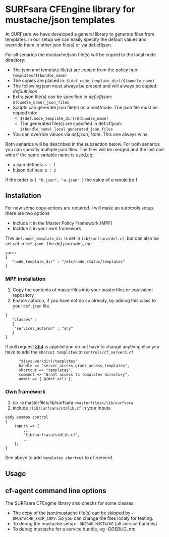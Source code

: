 # SURFsara CFEngine library for mustache/json templates 

At SURFsara we have developed a general library to generate files from templates. In our setup we can easily
specify the default values and override them in other json file(s) or via def.cf/json.

For all senarios the mustache/json file(s) will be copied to the local node directory:
 * The json and template file(s) are copied from the policy hub: `templates/$(bundle_name)`
 * The copies are placed in: `$(def.node_template_dir)/$(bundle_name)`
 * The following json must always be present and will always be copied: *default.json*
 * Extra json file(s) can be specified in *def.cf/json*: `$(bundle_name)_json_files` 
 * Scripts can generate json file(s) on a host/node. The json file must be copied into: 
    * `$(def.node_template_dir)/$(bundle_name)`
    * The generated file(s) are specified in def.cf/json: `$(bundle_name)_local_generated_json_files`
 * You can override values via *def.json*, Note: This one always wins.

Both senarios will be described in the subsection below. For both senarios you can specifiy multiple 
json files. The files will be merged and the last one wins if the same variable name is used,eg:  
 * a.json defines: `a : 1`
 * b.json defines: `a : 2`

If the order is `{ "b.json", "a.json" }` the value of *a* would be *1*

## Installation 

For now some copy actions are required. I will make an autotools setup. there are two options
 * Include it in the Master Policy Framework (MPF)
 * Incldue it in your own framework
 
 Thw `def.node_template_dir` is set in `lib/surfsara/def.cf`, but can also be set
 set in `def.json`. The *def.json* wins, eg:
 ```
 vars:
 {
    "node_template_dir" : "/etc/node_status/templates"
 }
 ```

### MPF installation

1. Copy the contents of masterfiles into your masterfiles or equivalent repository
1. Enable autorun, if you have not do so already, by adding this class to your ```def.json``` file.
```
{
   "classes" :
   {
    "services_autorun" : "any"
   }
}
```

If pull request [864](https://github.com/cfengine/masterfiles/pull/864) is applied you do not have to
change anything else you have to add the `shorcut templates` to `controls/cf_serverd.cf`
```
      "$(sys.workdir)/templates"
      handle => "server_access_grant_access_templates",
      shortcut => "templates",
      comment => "Grant access to templates directory",
      admit => { @(def.acl) };
```

### Own framework

1. cp -a masterfiles/lib/surfsara `<masterfiles>/lib/surfsara`
1. include `/lib/surfsara/stdlib.cf` in your inputs
```
body common control
{
    inputs => {
        ...
        "lib/surfsara/stdlib.cf",
        ...
    };
}
```

See above to add `templates shortcut` to cf-serverd.

## Usage


## cf-agent command line options

The SURFsara CFEngine library also checks for some classes:
 * The copy of the json/mustache file(s) can be skipped by `-DMUSTACHE_SKIP_COPY`. So you can change the 
   files localy for testing.
 * To debug the mustache setup: `-DDEBUG_MUSTACHE` (all service bundles)
 * To debug mustache for a service bundle, eg *-DDEBUG_ntp*

